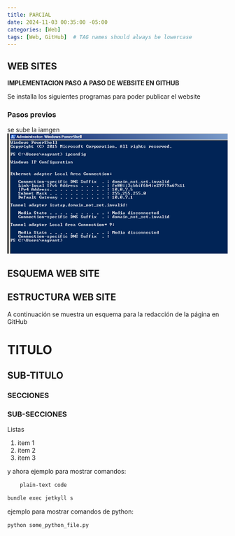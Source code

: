 ```yaml
---
title: PARCIAL
date: 2024-11-03 00:35:00 -05:00
categories: [Web]
tags: [Web, GitHub]  # TAG names should always be lowercase
---
```


## WEB SITES

**IMPLEMENTACION PASO A PASO DE WEBSITE EN GITHUB**


Se installa los siguientes programas para poder publicar el website


### Pasos previos

se sube la iamgen
![alt text](assets\image\IP.png)

## ESQUEMA WEB SITE

## ESTRUCTURA WEB SITE

A continuación se muestra un esquema para la redacción de la página en GitHub

# TITULO

## SUB-TITULO

### SECCIONES


### SUB-SECCIONES


Listas

1. item 1
2. item 2
3. item 3


y ahora ejemplo para mostrar comandos:

        plain-text code

```bash
bundle exec jetkyll s 
```


ejemplo para mostrar comandos de python:

```python
python some_python_file.py
```
